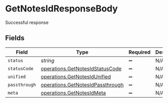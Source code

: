 # GetNotesIdResponseBody

Successful response


## Fields

| Field                                                                                | Type                                                                                 | Required                                                                             | Description                                                                          |
| ------------------------------------------------------------------------------------ | ------------------------------------------------------------------------------------ | ------------------------------------------------------------------------------------ | ------------------------------------------------------------------------------------ |
| `status`                                                                             | *string*                                                                             | :heavy_minus_sign:                                                                   | N/A                                                                                  |
| `statusCode`                                                                         | [operations.GetNotesIdStatusCode](../../models/operations/getnotesidstatuscode.md)   | :heavy_minus_sign:                                                                   | N/A                                                                                  |
| `unified`                                                                            | [operations.GetNotesIdUnified](../../models/operations/getnotesidunified.md)         | :heavy_minus_sign:                                                                   | N/A                                                                                  |
| `passthrough`                                                                        | [operations.GetNotesIdPassthrough](../../models/operations/getnotesidpassthrough.md) | :heavy_minus_sign:                                                                   | N/A                                                                                  |
| `meta`                                                                               | [operations.GetNotesIdMeta](../../models/operations/getnotesidmeta.md)               | :heavy_minus_sign:                                                                   | N/A                                                                                  |